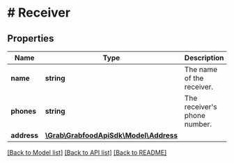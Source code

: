# # Receiver

## Properties

Name | Type | Description | Notes
------------ | ------------- | ------------- | -------------
**name** | **string** | The name of the receiver. | [optional]
**phones** | **string** | The receiver&#39;s phone number. | [optional]
**address** | [**\Grab\GrabfoodApiSdk\Model\Address**](Address.md) |  | [optional]

[[Back to Model list]](../../README.md#models) [[Back to API list]](../../README.md#endpoints) [[Back to README]](../../README.md)
